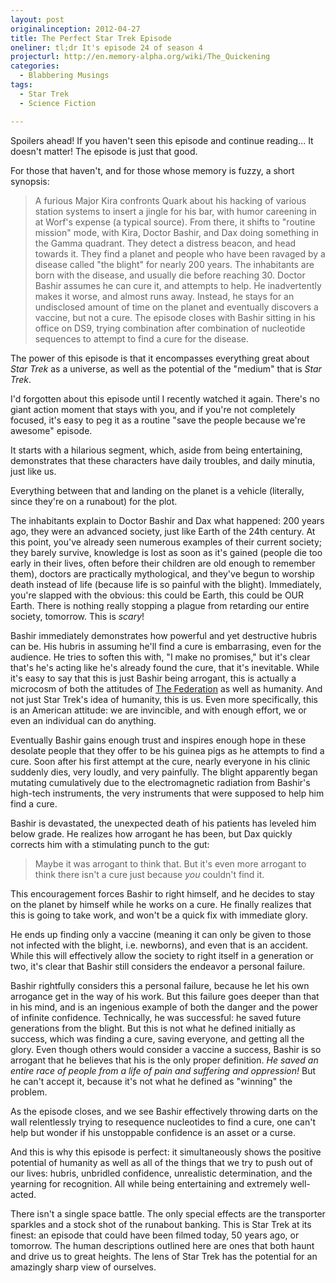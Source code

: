 ```yaml
---
layout: post
originalinception: 2012-04-27
title: The Perfect Star Trek Episode
oneliner: tl;dr It's episode 24 of season 4
projecturl: http://en.memory-alpha.org/wiki/The_Quickening
categories:
  - Blabbering Musings
tags:
  - Star Trek
  - Science Fiction

---
```


Spoilers ahead! If you haven't seen this episode and continue reading... It doesn't matter! The episode is just that good.

For those that haven't, and for those whose memory is fuzzy, a short synopsis:

> A furious Major Kira confronts Quark about his hacking of various station systems to insert a jingle for his bar, with humor careening in at Worf's expense (a typical source). From there, it shifts to "routine mission" mode, with Kira, Doctor Bashir, and Dax doing something in the Gamma quadrant. They detect a distress beacon, and head towards it. They find a planet and people who have been ravaged by a disease called "the blight" for nearly 200 years. The inhabitants are born with the disease, and usually die before reaching 30. Doctor Bashir assumes he can cure it, and attempts to help. He inadvertently makes it worse, and almost runs away. Instead, he stays for an undisclosed amount of time on the planet and eventually discovers a vaccine, but not a cure. The episode closes with Bashir sitting in his office on DS9, trying combination after combination of nucleotide sequences to attempt to find a cure for the disease.

The power of this episode is that it encompasses everything great about _Star Trek_ as a universe, as well as the potential of the "medium" that is _Star Trek_.

I'd forgotten about this episode until I recently watched it again. There's no giant action moment that stays with you, and if you're not completely focused, it's easy to peg it as a routine "save the people because we're awesome" episode.

It starts with a hilarious segment, which, aside from being entertaining, demonstrates that these characters have daily troubles, and daily minutia, just like us.

Everything between that and landing on the planet is a vehicle (literally, since they're on a runabout) for the plot.

The inhabitants explain to Doctor Bashir and Dax what happened: 200 years ago, they were an advanced society, just like Earth of the 24th century. At this point, you've already seen numerous examples of their current society; they barely survive, knowledge is lost as soon as it's gained (people die too early in their lives, often before their children are old enough to remember them), doctors are practically mythological, and they've begun to worship death instead of life (because life is so painful with the blight). Immediately, you're slapped with the obvious: this could be Earth, this could be OUR Earth. There is nothing really stopping a plague from retarding our entire society, tomorrow. This is _scary_! 

Bashir immediately demonstrates how powerful and yet destructive hubris can be. His hubris in assuming he'll find a cure is embarrasing, even for the audience. He tries to soften this with, "I make no promises," but it's clear that's he's acting like he's already found the cure, that it's inevitable. While it's easy to say that this is just Bashir being arrogant, this is actually a microcosm of both the attitudes of [The Federation][] as well as humanity. And not just Star Trek's idea of humanity, this is us. Even more specifically, this is an American attitude: we are invincible, and with enough effort, we or even an individual can do anything.

Eventually Bashir gains enough trust and inspires enough hope in these desolate people that they offer to be his guinea pigs as he attempts to find a cure. Soon after his first attempt at the cure, nearly everyone in his clinic suddenly dies, very loudly, and very painfully. The blight apparently began mutating cumulatively due to the electromagnetic radiation from Bashir's high-tech instruments, the very instruments that were supposed to help him find a cure.

Bashir is devastated, the unexpected death of his patients has leveled him below grade. He realizes how arrogant he has been, but Dax quickly corrects him with a stimulating punch to the gut:

> Maybe it was arrogant to think that. But it's even more arrogant to think there isn't a cure just because _you_ couldn't find it.

This encouragement forces Bashir to right himself, and he decides to stay on the planet by himself while he works on a cure. He finally realizes that this is going to take work, and won't be a quick fix with immediate glory.

He ends up finding only a vaccine (meaning it can only be given to those not infected with the blight, i.e. newborns), and even that is an accident. While this will effectively allow the society to right itself in a generation or two, it's clear that Bashir still considers the endeavor a personal failure.

Bashir rightfully considers this a personal failure, because he let his own arrogance get in the way of his work. But this failure goes deeper than that in his mind, and is an ingenious example of both the danger and the power of infinite confidence. Technically, he was successful: he saved future generations from the blight. But this is not what he defined initially as success, which was finding a cure, saving everyone, and getting all the glory. Even though others would consider a vaccine a success, Bashir is so arrogant that he believes that his is the only proper definition. _He saved an entire race of people from a life of pain and suffering and oppression!_ But he can't accept it, because it's not what he defined as "winning" the problem.

As the episode closes, and we see Bashir effectively throwing darts on the wall relentlessly trying to resequence nucleotides to find a cure, one can't help but wonder if his unstoppable confidence is an asset or a curse.

And this is why this episode is perfect: it simultaneously shows the positive potential of humanity as well as all of the things that we try to push out of our lives: hubris, unbridled confidence, unrealistic determination, and the yearning for recognition. All while being entertaining and extremely well-acted.

There isn't a single space battle. The only special effects are the transporter sparkles and a stock shot of the runabout banking. This is Star Trek at its finest: an episode that could have been filmed today, 50 years ago, or tomorrow. The human descriptions outlined here are ones that both haunt and drive us to great heights. The lens of Star Trek has the potential for an amazingly sharp view of ourselves.


[The Federation]: http://en.wikipedia.org/wiki/Federation_%28Star_Trek%29